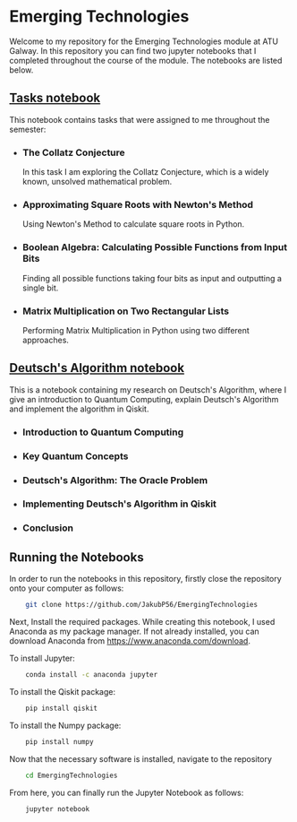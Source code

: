 # Emerging Technologies

Welcome to my repository for the Emerging Technologies module at ATU Galway. In this repository you can find two jupyter notebooks that I completed throughout the course of the module. The notebooks are listed below.

## [Tasks notebook](/tasks.ipynb)
This notebook contains tasks that were assigned to me throughout the semester:  
- ### The Collatz Conjecture
    In this task I am exploring the Collatz Conjecture, which is a widely known, unsolved mathematical problem.
- ### Approximating Square Roots with Newton's Method
    Using Newton's Method to calculate square roots in Python.
- ### Boolean Algebra: Calculating Possible Functions from Input Bits
    Finding all possible functions taking four bits as input and outputting a single bit.
- ### Matrix Multiplication on Two Rectangular Lists 
    Performing Matrix Multiplication in Python using two different approaches.

## [Deutsch's Algorithm notebook](/project.ipynb)

This is a notebook containing my research on Deutsch's Algorithm, where I give an introduction to Quantum Computing, explain Deutsch's Algorithm and implement the algorithm in Qiskit.

- ### Introduction to Quantum Computing
- ### Key Quantum Concepts
- ### Deutsch's Algorithm: The Oracle Problem
- ### Implementing Deutsch's Algorithm in Qiskit
- ### Conclusion

## Running the Notebooks

In order to run the notebooks in this repository, firstly close the repository onto your computer as follows:

```bash
    git clone https://github.com/JakubP56/EmergingTechnologies
```

Next, Install the required packages. While creating this notebook, I used Anaconda as my package manager. If not already installed,
you can download Anaconda from https://www.anaconda.com/download.

To install Jupyter:

```bash
    conda install -c anaconda jupyter
```

To install the Qiskit package:

```bash
    pip install qiskit
```
To install the Numpy package:

```bash
    pip install numpy
```
    
Now that the necessary software is installed, navigate to the repository

```bash 
    cd EmergingTechnologies
```  
From here, you can finally run the Jupyter Notebook as follows:

```bash 
    jupyter notebook
```
